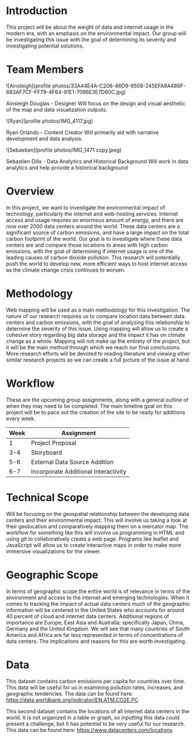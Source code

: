 
# Introduction
This project will be about the weight of data and internet usage in the modern era, with an emphasis on the environmental impact. Our group will be investigating this issue with the goal of determining its severity and investigating potential solutions.
# Team Members

![Ainsleigh](profile photos/33A44E4A-C206-46D9-9508-245EFA8A486F-683AF7CF-FF79-4F64-91E1-7096E3E7D60C.jpg)

Ainsleigh Douglas - Designer
Will focus on the design and visual aesthetic of the map and data visualization outputs.

![Ryan](profile photos/IMG_4117.jpg)

Ryan Orlando - Content Creator
Will primarily aid with narrative development and data analysis.

![Sebastien](profile photos/IMG_1471 copy.jpeg)

Sebastien Dills - Data Analytics and Historical Background
Will work in data analytics and help provide a historical background

# Overview
In this project, we want to investigate the environmental impact of technology, particularly the internet and web-hosting services. Internet access and usage requires an enormous amount of energy, and there are now over 2000 data centers around the world. These data centers are a significant source of carbon emissions, and have a large impact on the total carbon footprint of the world. Our goal is to investigate where these data centers are and compare those locations to areas with high carbon emissions, with the goal of determining if internet usage is one of the leading causes of carbon dioxide pollution. This research will potentially push the world to develop new, more efficient ways to host internet access as the climate change crisis continues to worsen.
# Methodology
Web mapping will be used as a main methodology for this investigation. The nature of our research requires us to compare location data between data centers and carbon emissions, with the goal of analyzing this relationship to determine the severity of this issue. Using mapping will allow us to create a cohesive story regarding big data storage and the impact it has on climate change as a whole. Mapping will not make up the entirety of the project, but it will be the main method through which we reach our final conclusions. More research efforts will be devoted to reading literature and viewing other similar research projects so we can create a full picture of the issue at hand.
# Workflow
These are the upcoming group assignments, along with a general outline of when they may need to be completed. The main timeline goal on this project will be to pace out the creation of the site to be ready for additions every week.

Week | Assignment
--- | ---
1 | Project Proposal
3-4 | Storyboard 
5-6 | External Data Source Addition
6-7 | Incorporate Additional Interactivity


# Technical Scope
Will be focusing on the geospatial relationship between the developing data centers and their environmental impact. This will involve us taking a look at their geolocation and comparatively mapping them on a mercator map. The workflow for something like this will involve us programming in HTML and using git to collaboratively create a web page. Programs like leaflet and JavaScript will allow us to create interactive maps in order to make more immersive visualizations for the viewer.
# Geographic Scope
In terms of geographic scope the entire world is of relevance in terms of the environment and access to the internet and emerging technologies. When it comes to tracking the impact of actual data centers much of the geographic information will be centered in the United States who accounts for around 40 percent of cloud and internet data centers. Additional regions of importance are Europe, East Asia and Australia; specifically Japan, China, Germany and the United Kingdom. We will see that many countries of South America and Africa are far less represented in terms of concentrations of data centers. The implications and reasons for this are worth investigating.
# Data
This dataset contains carbon emissions per capita for countries over time. This data will be useful for us in examining pollution rates, increases, and geographic tendencies. The data can be found here: https://data.worldbank.org/indicator/EN.ATM.CO2E.PC  

This second dataset contains the locations of all internet data centers in the world. It is not organized in a table or graph, so inputting this data could present a challenge, but it has potential to be very useful for our research. This data can be found here:  https://www.datacenters.com/locations
